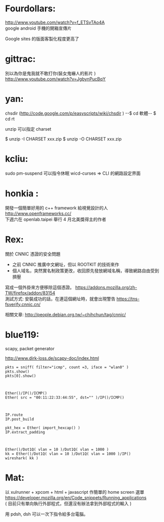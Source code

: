 



# Fourdollars:

<http://www.youtube.com/watch?v=f_ETSvTAo4A>  
google android 手機的開箱宣傳片

Google sites 的版面客製化程度更高了

# gittrac:

別以為你是鬼我就不敢打你(裝女鬼嚇人的影片 )
<http://www.youtube.com/watch?v=JgbynPucBqY>  

# yan:

chsdir (<http://code.google.com/p/easyscripts/wiki/chsdir>  ) 
--$ cd 軟體--
$ cd rt<TAB>

unzip 可以指定 charset

$ unzip -I CHARSET xxx.zip
$ unzip -O CHARSET xxx.zip


# kcliu:

sudo pm-suspend 可以指令休眠
wicd-curses => CLI 的網路設定界面


# honkia :

開發一個簡單好用的 c++ framework 給視覺設計的人
<http://www.openframeworks.cc/>  
下週六在 openlab.taipei 舉行
4 月北美獎得主的作者

# Rex:


關於 CNNIC 憑證的安全問題
* 之前 CNNIC 推廣中文網址，但以 ROOTKIT 的技術來作
* 個人域名，突然實名制政策更改，收回原先發放網域名稱，導致網路自由受到擠壓

寫成一個外掛來方便移除這個憑證。 <https://addons.mozilla.org/zh-TW/firefox/addon/83154>  
測試方式: 安裝成功的話，在連這個網址時，就會出現警告 <https://tns-fsverify.cnnic.cn/>  

相關文章: <http://people.debian.org.tw/~chihchun/tag/cnnic/>  

# blue119:

scapy, packet generator

<http://www.dirk-loss.de/scapy-doc/index.html>  


    pkts = sniff( filter="icmp", count =3, iface = "wlan0" )
    pkts.show()
    pkts[0].show()



    Ether()/IP()/ICMP()
    Ether( src = "00:11:22:33:44:55", dst="" )/IP()/ICMP()



    IP.route
    IP.post_build
    
    pkt_hex = Ether( import_hexcap() )
    IP.extract_padding



    Ether()/Dot1Q( vlan = 10 )/Dot1Q( vlan = 1000 )
    kk = Ether()/Dot1Q( vlan = 10 )/Dot1Q( vlan = 1000 )/IP()
    wireshark( kk )



# Mat:

以 xulrunner + xpcom + html + javascript 作簡單的 home screen 選單
<https://developer.mozilla.org/en/Code_snippets/Running_applications>  
( 目前只有單向執行外部程式，但還沒有辦法拿到外部程式的輸入 )

用 pdsh, dsh 可以一次下指令給多台電腦。